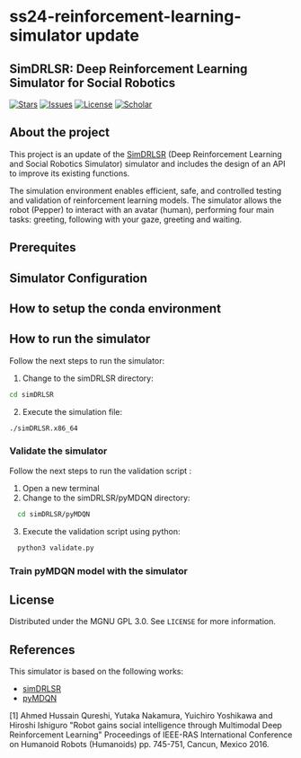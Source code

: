 # ss24-reinforcement-learning-simulator update
## SimDRLSR: Deep Reinforcement Learning Simulator for Social Robotics

[![Stars][stars-shield]][stars-url]
[![Issues][issues-shield]][issues-url]
[![License][license-shield]][license-url]
[![Scholar][scholar-shield]][scholar-url]

<!--Table of contents-->

## About the project
This project is an update of the [SimDRLSR](https://github.com/JPedroRBelo/simDRLSR) (Deep Reinforcement Learning and Social Robotics Simulator) simulator and includes the design of an API to improve its existing functions.

The simulation environment enables efficient, safe, and controlled testing and validation of reinforcement learning models. The simulator allows the robot (Pepper) to interact with an avatar (human), performing four main tasks: greeting, following with your gaze, greeting and waiting.
## Prerequites

## Simulator Configuration

## How to setup the conda environment

## How to run the simulator
Follow the next steps  to run the simulator:
1. Change to the simDRLSR directory:
```sh
cd simDRLSR
```
2. Execute the simulation file:

```sh
./simDRLSR.x86_64
 ```

### Validate the simulator
Follow the next steps  to run the validation script :
1. Open a new terminal
2. Change to the simDRLSR/pyMDQN directory:
```sh
  cd simDRLSR/pyMDQN
  ```
3. Execute the validation script using python:
```sh
  python3 validate.py
  ```



### Train pyMDQN model with the simulator

## License

Distributed under the MGNU GPL 3.0. See `LICENSE` for more information.
 
 
## References
This simulator is based on the following works:

- [simDRLSR](https://github.com/JPedroRBelo/simDRLSR)
- [pyMDQN](https://github.com/JPedroRBelo/pyMDQN/)

[1] Ahmed Hussain Qureshi, Yutaka Nakamura, Yuichiro Yoshikawa and Hiroshi Ishiguro "Robot gains social intelligence through Multimodal Deep Reinforcement Learning" Proceedings of IEEE-RAS International Conference on Humanoid Robots (Humanoids) pp. 745-751, Cancun, Mexico 2016.

<!-- MARKDOWN LINKS & IMAGES -->
<!-- https://www.markdownguide.org/basic-syntax/#reference-style-links -->
[stars-shield]: https://img.shields.io/github/stars/HBRS-SDP/ss24-reinforcement-learning-simulator.svg?style=for-the-badge
[stars-url]: https://github.com/JPedroRBelo/simDRLSR/stargazers
[issues-shield]: https://img.shields.io/github/issues/HBRS-SDP/ss24-reinforcement-learning-simulator.svg?style=for-the-badge
[issues-url]: https://github.com/HBRS-SDP/ss24-reinforcement-learning-simulator/issues
[license-shield]: https://img.shields.io/badge/license-GNU%20GPU%203.0-brightgreen?style=for-the-badge
[license-url]: https://github.com/HBRS-SDP/ss24-reinforcement-learning-simulator/blob/60b6762eeeed9ca5d0001aaf9a77c8b1cf242252/LICENSE
[scholar-shield]: https://img.shields.io/badge/-Google%20Scholar-black.svg?style=for-the-badge&logo=google-scholar&colorB=555
[scholar-url]: https://scholar.google.com.br/citations?user=0nh0sDMAAAAJ&hl
